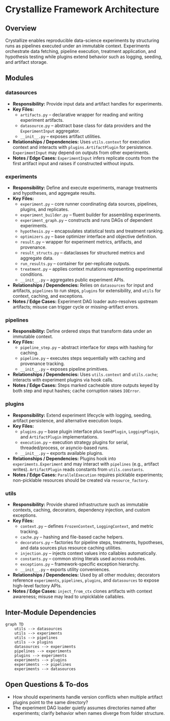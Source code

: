 # Crystallize Framework Architecture

## Overview
Crystallize enables reproducible data-science experiments by structuring runs as pipelines executed under an immutable context. Experiments orchestrate data fetching, pipeline execution, treatment application, and hypothesis testing while plugins extend behavior such as logging, seeding, and artifact storage.

## Modules

### datasources
- **Responsibility:** Provide input data and artifact handles for experiments.
- **Key Files:**
  - `artifacts.py` – declarative wrapper for reading and writing experiment artifacts.
  - `datasource.py` – abstract base class for data providers and the `ExperimentInput` aggregator.
  - `__init__.py` – exposes artifact utilities.
- **Relationships / Dependencies:** Uses `utils.context` for execution context and interacts with `plugins.ArtifactPlugin` for persistence. `ExperimentInput` may depend on outputs from other experiments.
- **Notes / Edge Cases:** `ExperimentInput` infers replicate counts from the first artifact input and raises if constructed without inputs.

### experiments
- **Responsibility:** Define and execute experiments, manage treatments and hypotheses, and aggregate results.
- **Key Files:**
  - `experiment.py` – core runner coordinating data sources, pipelines, plugins, and replicates.
  - `experiment_builder.py` – fluent builder for assembling experiments.
  - `experiment_graph.py` – constructs and runs DAGs of dependent experiments.
  - `hypothesis.py` – encapsulates statistical tests and treatment ranking.
  - `optimizers.py` – base optimizer interface and objective definition.
  - `result.py` – wrapper for experiment metrics, artifacts, and provenance.
  - `result_structs.py` – dataclasses for structured metrics and aggregate data.
  - `run_results.py` – container for per-replicate outputs.
  - `treatment.py` – applies context mutations representing experimental conditions.
  - `__init__.py` – aggregates public experiment APIs.
- **Relationships / Dependencies:** Relies on `datasources` for input and artifacts, `pipelines` to run steps, `plugins` for extensibility, and `utils` for context, caching, and exceptions.
- **Notes / Edge Cases:** Experiment DAG loader auto-resolves upstream artifacts; misuse can trigger cycle or missing-artifact errors.

### pipelines
- **Responsibility:** Define ordered steps that transform data under an immutable context.
- **Key Files:**
  - `pipeline_step.py` – abstract interface for steps with hashing for caching.
  - `pipeline.py` – executes steps sequentially with caching and provenance tracking.
  - `__init__.py` – exposes pipeline primitives.
- **Relationships / Dependencies:** Uses `utils.context` and `utils.cache`; interacts with experiment plugins via hook calls.
- **Notes / Edge Cases:** Steps marked cacheable store outputs keyed by both step and input hashes; cache corruption raises `IOError`.

### plugins
- **Responsibility:** Extend experiment lifecycle with logging, seeding, artifact persistence, and alternative execution loops.
- **Key Files:**
  - `plugins.py` – base plugin interface plus `SeedPlugin`, `LoggingPlugin`, and `ArtifactPlugin` implementations.
  - `execution.py` – execution strategy plugins for serial, threaded/process, or asyncio-based runs.
  - `__init__.py` – exports available plugins.
- **Relationships / Dependencies:** Plugins hook into `experiments.Experiment` and may interact with `pipelines` (e.g., artifact writes). `ArtifactPlugin` reads constants from `utils.constants`.
- **Notes / Edge Cases:** `ParallelExecution` requires picklable experiments; non-picklable resources should be created via `resource_factory`.

### utils
- **Responsibility:** Provide shared infrastructure such as immutable contexts, caching, decorators, dependency injection, and custom exceptions.
- **Key Files:**
  - `context.py` – defines `FrozenContext`, `LoggingContext`, and metric tracking.
  - `cache.py` – hashing and file-based cache helpers.
  - `decorators.py` – factories for pipeline steps, treatments, hypotheses, and data sources plus resource caching utilities.
  - `injection.py` – injects context values into callables automatically.
  - `constants.py` – common string literals used across modules.
  - `exceptions.py` – framework-specific exception hierarchy.
  - `__init__.py` – exports utility conveniences.
- **Relationships / Dependencies:** Used by all other modules; decorators reference `experiments`, `pipelines`, `plugins`, and `datasources` to expose high-level factory APIs.
- **Notes / Edge Cases:** `inject_from_ctx` clones artifacts with context awareness; misuse may lead to unpicklable callables.

## Inter-Module Dependencies
```mermaid
graph TD
    utils --> datasources
    utils --> experiments
    utils --> pipelines
    utils --> plugins
    datasources --> experiments
    pipelines --> experiments
    plugins --> experiments
    experiments --> plugins
    experiments --> pipelines
    experiments --> datasources
```

## Open Questions & To-dos
- How should experiments handle version conflicts when multiple artifact plugins point to the same directory?
- The experiment DAG loader quietly assumes directories named after experiments; clarify behavior when names diverge from folder structure.
